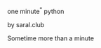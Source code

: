 <div class="flex flex-col items-center justify-center h-full mb-2 gap-y-2">
<p class="text-5xl font-mono">one minute<sup>*</sup> python</p>
<p v-click="1" v-motion :initial="{ opacity: 0}" :enter="{ opacity: 1 }" :leave="{ opacity: 0 }" class="text-2xl font-mono">by saral.club</p>

</div>

<div v-click="2" class="absolute bottom-2 left-1/2 -translate-x-1/2 flex flex-col items-center justify-center w-full">
  <p class="text-sm font-mono">Sometime more than a minute</p>
</div>
